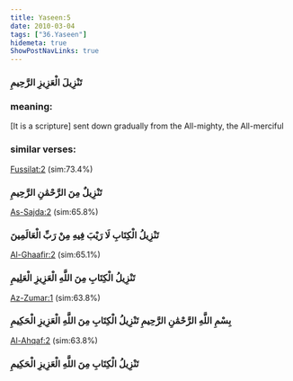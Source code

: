 ```yaml
---
title: Yaseen:5
date: 2010-03-04
tags: ["36.Yaseen"]
hidemeta: true 
ShowPostNavLinks: true 
---
```

### تَنْزِيلَ الْعَزِيزِ الرَّحِيمِ
### meaning: 
[It is a scripture] sent down gradually from the All-mighty, the All-merciful
### similar verses: 

[Fussilat:2](/41/2) (sim:73.4%)

### تَنْزِيلٌ مِنَ الرَّحْمَٰنِ الرَّحِيمِ

[As-Sajda:2](/32/2) (sim:65.8%)

### تَنْزِيلُ الْكِتَابِ لَا رَيْبَ فِيهِ مِنْ رَبِّ الْعَالَمِينَ

[Al-Ghaafir:2](/40/2) (sim:65.1%)

### تَنْزِيلُ الْكِتَابِ مِنَ اللَّهِ الْعَزِيزِ الْعَلِيمِ

[Az-Zumar:1](/39/1) (sim:63.8%)

### بِسْمِ اللَّهِ الرَّحْمَٰنِ الرَّحِيمِ تَنْزِيلُ الْكِتَابِ مِنَ اللَّهِ الْعَزِيزِ الْحَكِيمِ

[Al-Ahqaf:2](/46/2) (sim:63.8%)

### تَنْزِيلُ الْكِتَابِ مِنَ اللَّهِ الْعَزِيزِ الْحَكِيمِ
